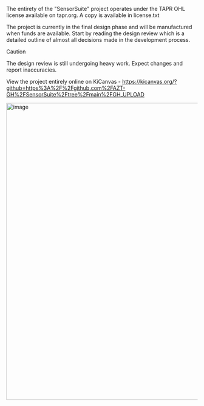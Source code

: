 The entirety of the "SensorSuite" project operates under the TAPR OHL license available on tapr.org. 
A copy is available in license.txt

The project is currently in the final design phase and will be manufactured when funds are available.
Start by reading the design review which is a detailed outline of almost all decisions made in the development process.

> [!CAUTION]  
> The design review is still undergoing heavy work. Expect changes and report inaccuracies.

View the project entirely online on KiCanvas - https://kicanvas.org/?github=https%3A%2F%2Fgithub.com%2FAZT-GH%2FSensorSuite%2Ftree%2Fmain%2FGH_UPLOAD

<img width="763" height="783" alt="image" src="https://github.com/user-attachments/assets/80a72092-fbf0-4db2-b39a-f5d6b3df9729" />
